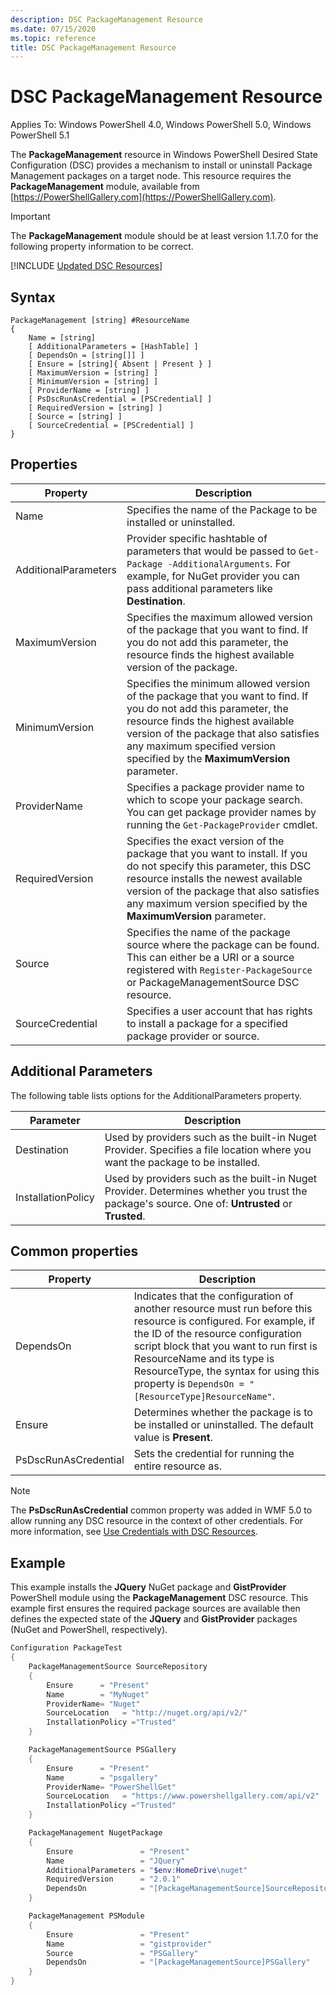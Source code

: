 ```yaml
---
description: DSC PackageManagement Resource
ms.date: 07/15/2020
ms.topic: reference
title: DSC PackageManagement Resource
---
```

# DSC PackageManagement Resource

Applies To: Windows PowerShell 4.0, Windows PowerShell 5.0, Windows PowerShell 5.1

The **PackageManagement** resource in Windows PowerShell Desired State Configuration (DSC) provides
a mechanism to install or uninstall Package Management packages on a target node. This resource
requires the **PackageManagement** module, available from [https://PowerShellGallery.com](https://PowerShellGallery.com).

> [!IMPORTANT]
> The **PackageManagement** module should be at least version 1.1.7.0 for the following property
> information to be correct.

[!INCLUDE [Updated DSC Resources](../../../../../includes/dsc-resources.md)]

## Syntax

```Syntax
PackageManagement [string] #ResourceName
{
    Name = [string]
    [ AdditionalParameters = [HashTable] ]
    [ DependsOn = [string[]] ]
    [ Ensure = [string]{ Absent | Present } ]
    [ MaximumVersion = [string] ]
    [ MinimumVersion = [string] ]
    [ ProviderName = [string] ]
    [ PsDscRunAsCredential = [PSCredential] ]
    [ RequiredVersion = [string] ]
    [ Source = [string] ]
    [ SourceCredential = [PSCredential] ]
}
```

## Properties

|Property |Description |
|---|---|
|Name |Specifies the name of the Package to be installed or uninstalled. |
|AdditionalParameters |Provider specific hashtable of parameters that would be passed to `Get-Package -AdditionalArguments`. For example, for NuGet provider you can pass additional parameters like **Destination**. |
|MaximumVersion |Specifies the maximum allowed version of the package that you want to find. If you do not add this parameter, the resource finds the highest available version of the package. |
|MinimumVersion |Specifies the minimum allowed version of the package that you want to find. If you do not add this parameter, the resource finds the highest available version of the package that also satisfies any maximum specified version specified by the **MaximumVersion** parameter. |
|ProviderName |Specifies a package provider name to which to scope your package search. You can get package provider names by running the `Get-PackageProvider` cmdlet. |
|RequiredVersion |Specifies the exact version of the package that you want to install. If you do not specify this parameter, this DSC resource installs the newest available version of the package that also satisfies any maximum version specified by the **MaximumVersion** parameter. |
|Source |Specifies the name of the package source where the package can be found. This can either be a URI or a source registered with `Register-PackageSource` or PackageManagementSource DSC resource. |
|SourceCredential |Specifies a user account that has rights to install a package for a specified package provider or source. |

## Additional Parameters

The following table lists options for the AdditionalParameters property.

|Parameter |Description |
|---|---|
|Destination |Used by providers such as the built-in Nuget Provider. Specifies a file location where you want the package to be installed. |
|InstallationPolicy |Used by providers such as the built-in Nuget Provider. Determines whether you trust the package's source. One of: **Untrusted** or **Trusted**. |

## Common properties

|Property |Description |
|---|---|
|DependsOn |Indicates that the configuration of another resource must run before this resource is configured. For example, if the ID of the resource configuration script block that you want to run first is ResourceName and its type is ResourceType, the syntax for using this property is `DependsOn = "[ResourceType]ResourceName"`. |
|Ensure |Determines whether the package is to be installed or uninstalled. The default value is **Present**. |
|PsDscRunAsCredential |Sets the credential for running the entire resource as. |

> [!NOTE]
> The **PsDscRunAsCredential** common property was added in WMF 5.0 to allow running any DSC
> resource in the context of other credentials. For more information, see [Use Credentials with DSC Resources](../../../configurations/runasuser.md).

## Example

This example installs the **JQuery** NuGet package and **GistProvider** PowerShell module using the
**PackageManagement** DSC resource. This example first ensures the required package sources are
available then defines the expected state of the **JQuery** and **GistProvider** packages (NuGet and
PowerShell, respectively).

```powershell
Configuration PackageTest
{
    PackageManagementSource SourceRepository
    {
        Ensure      = "Present"
        Name        = "MyNuget"
        ProviderName= "Nuget"
        SourceLocation   = "http://nuget.org/api/v2/"
        InstallationPolicy ="Trusted"
    }

    PackageManagementSource PSGallery
    {
        Ensure      = "Present"
        Name        = "psgallery"
        ProviderName= "PowerShellGet"
        SourceLocation   = "https://www.powershellgallery.com/api/v2"
        InstallationPolicy ="Trusted"
    }

    PackageManagement NugetPackage
    {
        Ensure               = "Present"
        Name                 = "JQuery"
        AdditionalParameters = "$env:HomeDrive\nuget"
        RequiredVersion      = "2.0.1"
        DependsOn            = "[PackageManagementSource]SourceRepository"
    }

    PackageManagement PSModule
    {
        Ensure               = "Present"
        Name                 = "gistprovider"
        Source               = "PSGallery"
        DependsOn            = "[PackageManagementSource]PSGallery"
    }
}
```

